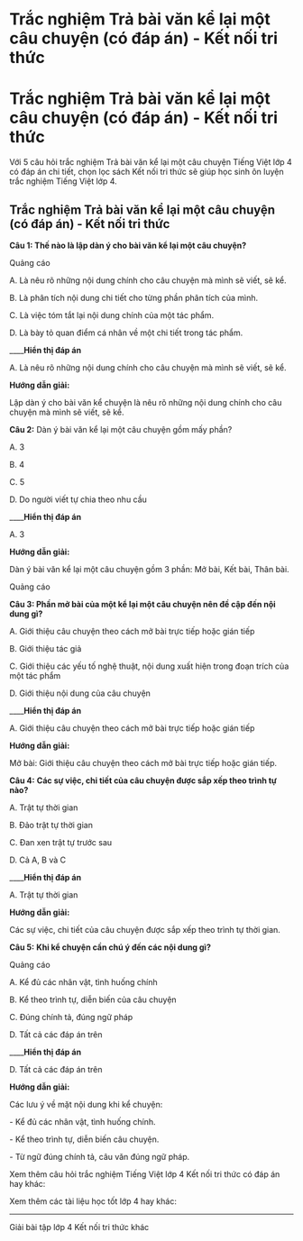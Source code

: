 # Trắc nghiệm Trả bài văn kể lại một câu chuyện (có đáp án) - Kết nối tri thức

# Trắc nghiệm Trả bài văn kể lại một câu chuyện (có đáp án) - Kết nối tri thức

Với 5 câu hỏi trắc nghiệm Trả bài văn kể lại một câu chuyện Tiếng Việt lớp 4 có đáp án chi tiết, chọn lọc sách Kết nối tri thức sẽ giúp học sinh ôn luyện trắc nghiệm Tiếng Việt lớp 4.

## Trắc nghiệm Trả bài văn kể lại một câu chuyện (có đáp án) - Kết nối tri thức

**Câu 1: Thế nào là lập dàn ý cho bài văn kể lại một câu chuyện?**

Quảng cáo

A. Là nêu rõ những nội dung chính cho câu chuyện mà mình sẽ viết, sẽ kể.

B. Là phân tích nội dung chi tiết cho từng phần phân tích của mình.

C. Là việc tóm tắt lại nội dung chính của một tác phẩm.

D. Là bày tỏ quan điểm cá nhân về một chi tiết trong tác phẩm.

____**Hiển thị đáp án**

A. Là nêu rõ những nội dung chính cho câu chuyện mà mình sẽ viết, sẽ kể.

**Hướng dẫn giải:**

Lập dàn ý cho bài văn kể chuyện là nêu rõ những nội dung chính cho câu chuyện mà mình sẽ viết, sẽ kể. 

**Câu 2:** Dàn ý bài văn kể lại một câu chuyện gồm mấy phần?

A. 3

B. 4

C. 5

D. Do người viết tự chia theo nhu cầu

____**Hiển thị đáp án**

A. 3

**Hướng dẫn giải:**

Dàn ý bài văn kể lại một câu chuyện gồm 3 phần: Mở bài, Kết bài, Thân bài. 

Quảng cáo

**Câu 3: Phần mở bài của một kể lại một câu chuyện nên đề cập đến nội dung gì?**

A. Giới thiệu câu chuyện theo cách mở bài trực tiếp hoặc gián tiếp

B. Giới thiệu tác giả

C. Giới thiệu các yếu tố nghệ thuật, nội dung xuất hiện trong đoạn trích của một tác phẩm

D. Giới thiệu nội dung của câu chuyện

____**Hiển thị đáp án**

A. Giới thiệu câu chuyện theo cách mở bài trực tiếp hoặc gián tiếp

**Hướng dẫn giải:**

Mở bài: Giới thiệu câu chuyện theo cách mở bài trực tiếp hoặc gián tiếp.

**Câu 4:** **Các sự việc, chi tiết của câu chuyện được sắp xếp theo trình tự nào?**

A. Trật tự thời gian

B. Đảo trật tự thời gian

C. Đan xen trật tự trước sau

D. Cả A, B và C

____**Hiển thị đáp án**

A. Trật tự thời gian

**Hướng dẫn giải:**

Các sự việc, chi tiết của câu chuyện được sắp xếp theo trình tự thời gian. 

**Câu 5:** **Khi kể chuyện cần chú ý đến các nội dung gì?**

Quảng cáo

A. Kể đủ các nhân vật, tình huống chính

B. Kể theo trình tự, diễn biến của câu chuyện

C. Đúng chính tả, đúng ngữ pháp

D. Tất cả các đáp án trên

____**Hiển thị đáp án**

D. Tất cả các đáp án trên

**Hướng dẫn giải:**

Các lưu ý về mặt nội dung khi kể chuyện: 

\- Kể đủ các nhân vật, tình huống chính. 

\- Kể theo trình tự, diễn biến câu chuyện. 

\- Từ ngữ đúng chính tả, câu văn đúng ngữ pháp. 

Xem thêm câu hỏi trắc nghiệm Tiếng Việt lớp 4 Kết nối tri thức có đáp án hay khác:

Xem thêm các tài liệu học tốt lớp 4 hay khác:

* * *

Giải bài tập lớp 4 Kết nối tri thức khác
